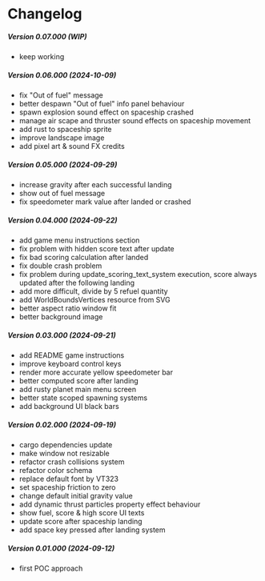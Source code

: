 Changelog
=========

##### Version 0.07.000 (WIP)

* keep working

##### Version 0.06.000 (2024-10-09)

* fix "Out of fuel" message
* better despawn "Out of fuel" info panel behaviour
* spawn explosion sound effect on spaceship crashed
* manage air scape and thruster sound effects on spaceship movement
* add rust to spaceship sprite
* improve landscape image
* add pixel art & sound FX credits

##### Version 0.05.000 (2024-09-29)

* increase gravity after each successful landing
* show out of fuel message
* fix speedometer mark value after landed or crashed

##### Version 0.04.000 (2024-09-22)

* add game menu instructions section
* fix problem with hidden score text after update
* fix bad scoring calculation after landed
* fix double crash problem
* fix problem during update_scoring_text_system execution, score always updated after the following landing
* add more difficult, divide by 5 refuel quantity
* add WorldBoundsVertices resource from SVG
* better aspect ratio window fit
* better background image

##### Version 0.03.000 (2024-09-21)

* add README game instructions
* improve keyboard control keys
* render more accurate yellow speedometer bar
* better computed score after landing
* add rusty planet main menu screen
* better state scoped spawning systems
* add background UI black bars

##### Version 0.02.000 (2024-09-19)

* cargo dependencies update
* make window not resizable
* refactor crash collisions system
* refactor color schema
* replace default font by VT323
* set spaceship friction to zero
* change default initial gravity value
* add dynamic thrust particles property effect behaviour
* show fuel, score & high score UI texts
* update score after spaceship landing
* add space key pressed after landing system

##### Version 0.01.000 (2024-09-12)

* first POC approach
